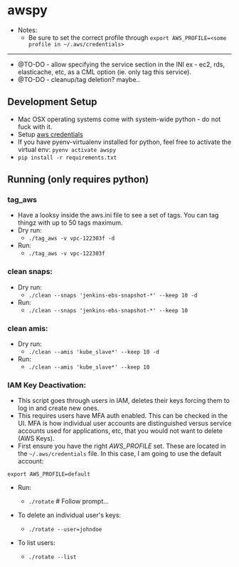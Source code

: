 # awspy

* Notes:
  * Be sure to set the correct profile through `export AWS_PROFILE=<some profile in ~/.aws/credentials>`

---

- @TO-DO - allow specifying the service section in the INI ex - ec2, rds, elasticache, etc, as a CML option (ie. only tag this service).
- @TO-DO - cleanup/tag deletion?  maybe..

## Development Setup
* Mac OSX operating systems come with system-wide python - do not fuck with it.
* Setup [aws credentials](http://docs.aws.amazon.com/cli/latest/userguide/cli-chap-getting-started.html)
* If you have pyenv-virtualenv installed for python, feel free to activate the virtual env:
`pyenv activate awspy`
* `pip install -r requirements.txt`

## Running (only requires python)

### tag_aws
* Have a looksy inside the aws.ini file to see a set of tags.  You can tag thingz with up to 50 tags maximum.
* Dry run:
  - `./tag_aws -v vpc-122303f -d`
* Run:
  - `./tag_aws -v vpc-122303f`

### clean snaps:
* Dry run:
  - `./clean --snaps 'jenkins-ebs-snapshot-*' --keep 10 -d`
* Run:
  - `./clean --snaps 'jenkins-ebs-snapshot-*' --keep 10`

### clean amis:
* Dry run:
  - `./clean --amis 'kube_slave*' --keep 10 -d`
* Run:
  - `./clean --amis 'kube_slave*' --keep 10`

### IAM Key Deactivation:
* This script goes through users in IAM, deletes their keys forcing them to log in and create new ones.
* This requires users have MFA auth enabled.  This can be checked in the UI.  MFA is how individual user
  accounts are distinguished versus service accounts used for applications, etc, that you would not want to delete (AWS Keys).
* First ensure you have the right *AWS_PROFILE* set.  These are located in the `~/.aws/credentials` file.  In this case, I 
  am going to use the default account:

```
export AWS_PROFILE=default
```

* Run:
  - `./rotate` # Follow prompt...

* To delete an individual user's keys:
  - `./rotate --user=johndoe`

* To list users:
  - `./rotate --list`
